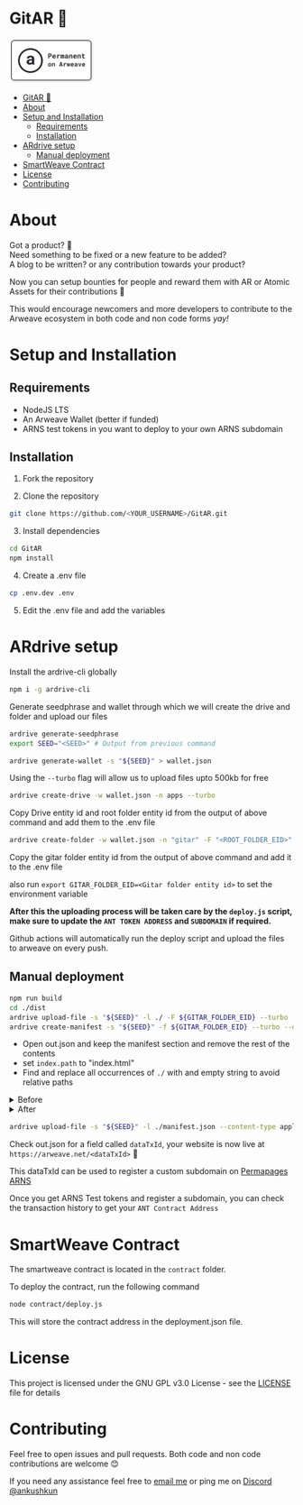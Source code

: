 # GitAR 🎸 

<a href="https://gitar_ankushkun.g8way.io" target="_blank"><img src="./src/assets/perma.svg" width="150px"></a>

- [GitAR 🎸](#gitar-)
- [About](#about)
- [Setup and Installation](#setup-and-installation)
  - [Requirements](#requirements)
  - [Installation](#installation)
- [ARdrive setup](#ardrive-setup)
  - [Manual deployment](#manual-deployment)
- [SmartWeave Contract](#smartweave-contract)
- [License](#license)
- [Contributing](#contributing)

# About

Got a product? 🤔 \
Need something to be fixed or a new feature to be added?\
A blog to be written? or any contribution towards your product?

Now you can setup bounties for people and reward them with AR or Atomic Assets for their contributions 🤩 

This would encourage newcomers and more developers to contribute to the Arweave ecosystem in both code and non code forms _yay!_

# Setup and Installation

## Requirements

- NodeJS LTS
- An Arweave Wallet (better if funded)
- ARNS test tokens in you want to deploy to your own ARNS subdomain

## Installation

1. Fork the repository

2. Clone the repository

```bash
git clone https://github.com/<YOUR_USERNAME>/GitAR.git
```

3. Install dependencies

```bash
cd GitAR
npm install
```

4. Create a .env file

```bash
cp .env.dev .env
```

5. Edit the .env file and add the variables

# ARdrive setup

Install the ardrive-cli globally

```bash
npm i -g ardrive-cli
```

Generate seedphrase and wallet through which we will create the drive and folder and upload our files

```bash
ardrive generate-seedphrase
export SEED="<SEED>" # Output from previous command
```

```bash
ardrive generate-wallet -s "${SEED}" > wallet.json
```

Using the `--turbo` flag will allow us to upload files upto 500kb for free

```bash
ardrive create-drive -w wallet.json -n apps --turbo
```

Copy Drive entity id and root folder entity id from the output of above command and add them to the .env file

```bash
ardrive create-folder -w wallet.json -n "gitar" -F "<ROOT_FOLDER_EID>" --turbo
```

Copy the gitar folder entity id from the output of above command and add it to the .env file

also run `export GITAR_FOLDER_EID=<Gitar folder entity id>` to set the environment variable

**After this the uploading process will be taken care by the `deploy.js` script, make sure to update the `ANT TOKEN ADDRESS` and `SUBDOMAIN` if required.**

Github actions will automatically run the deploy script and upload the files to arweave on every push.

## Manual deployment

```bash
npm run build
cd ./dist
ardrive upload-file -s "${SEED}" -l ./ -F ${GITAR_FOLDER_EID} --turbo
ardrive create-manifest -s "${SEED}" -f ${GITAR_FOLDER_EID} --turbo --dry-run > out.json
```

- Open out.json and keep the manifest section and remove the rest of the contents
- set `index.path` to "index.html"
- Find and replace all occurrences of `./` with and empty string to avoid relative paths

<details>
<summary>Before</summary>

```json
{
   "manifest": "arweave/paths",
   "version": "0.1.0",
   "index": {
      "path": "./404.html"
   },
   "paths": {
      "./404.html": {
         "id": "j-0gtXjXZoql1skhD3HNUbCn6ze-VnXYIt6x0Gajtow"
      },
      "./assets/index-c5b8b06a.css": {
          "id": "mY6nU2zuzMdDMADKybWkXb8WgJt-qdzi_lRH3O1Vxcg"
      },
      "./assets/wallet-f1ba16a9.svg": {
          "id": "6YXrOjpwqdHdTxUm1dd3MmBVFyXGs-b_gkb52K7GSPE"
      },
      "./index.html": {
          "id": "vNCT5Gv9YgC8TL6viN_t6zsDrR5Zdhoyp1AfQIuekUY"
      }
   }
}
```
</details>

<details>
<summary>After</summary>

```json
{
   "manifest": "arweave/paths",
   "version": "0.1.0",
   "index": {
      "path": "index.html"
   },
   "paths": {
      "404.html": {
         "id": "j-0gtXjXZoql1skhD3HNUbCn6ze-VnXYIt6x0Gajtow"
      },
      "assets/index-c5b8b06a.css": {
          "id": "mY6nU2zuzMdDMADKybWkXb8WgJt-qdzi_lRH3O1Vxcg"
      },
      "assets/wallet-f1ba16a9.svg": {
          "id": "6YXrOjpwqdHdTxUm1dd3MmBVFyXGs-b_gkb52K7GSPE"
      },
      "index.html": {
          "id": "vNCT5Gv9YgC8TL6viN_t6zsDrR5Zdhoyp1AfQIuekUY"
      }
   }
}
```
</details>

```bash
ardrive upload-file -s "${SEED}" -l ./manifest.json --content-type application/x.arweave-manifest+json -F ${GITAR_FOLDER_EID} --turbo > ../out.json
```

Check out.json for a field called `dataTxId`, your website is now live at `https://arweave.net/<dataTxId>` 🥳

This dataTxId can be used to register a custom subdomain on [Permapages ARNS](https://permapages.app/#/arns)

Once you get ARNS Test tokens and register a subdomain, you can check the transaction history to get your `ANT Contract Address`


# SmartWeave Contract

The smartweave contract is located in the `contract` folder.

To deploy the contract, run the following command

```bash
node contract/deploy.js
```

This will store the contract address in the deployment.json file.

# License

This project is licensed under the GNU GPL v3.0 License - see the [LICENSE](LICENSE) file for details

# Contributing

Feel free to open issues and pull requests. Both code and non code contributions are welcome 😊

If you need any assistance feel free to [email me](mailto:ankush4singh@gmail.com) or ping me on [Discord @ankushkun](https://discord.gg/vFg3armSck)